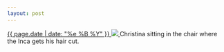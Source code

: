 ```yaml
---
layout: post
---
```


<p>
  <a href="/182">
    <time>{{ page.date | date: "%e %B %Y" }}</time>
    <img src="https://s3.amazonaws.com/life.aaronjgreenberg.com/182.jpg">
  </a>
  Christina sitting in the chair where the Inca gets his hair cut.
</p>
